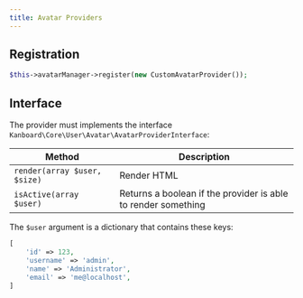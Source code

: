 ```yaml
---
title: Avatar Providers
---
```


Registration
------------

```php
$this->avatarManager->register(new CustomAvatarProvider());
```

Interface
---------

The provider must implements the interface `Kanboard\Core\User\Avatar\AvatarProviderInterface`:

Method                        | Description
------------------------------| ------------------------------------------
`render(array $user, $size)`  | Render HTML
`isActive(array $user)`       | Returns a boolean if the provider is able to render something

The `$user` argument is a dictionary that contains these keys:

```php
[
    'id' => 123,
    'username' => 'admin',
    'name' => 'Administrator',
    'email' => 'me@localhost',
]
```

